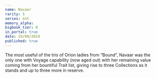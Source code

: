 ```yaml
---
name: Navaar
rarity: 5
series: ent
memory_alpha:
bigbook_tier: 9
in_portal: true
date: 19/09/2019
published: true
---
```


The most useful of the trio of Orion ladies from “Bound”, Navaar was the only one with Voyage capability (now aged out) with her remaining value coming from her bountiful Trait list, giving rise to three Collections as it stands and up to three more in reserve.
